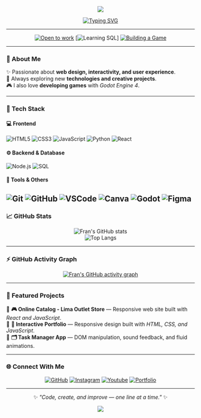 <div align="center">

<img src="https://capsule-render.vercel.app/api?type=waving&color=70A5FD&height=180&section=header&text=CodeFran%20👨‍💻&fontSize=50&fontColor=ffffff&animation=fadeIn&fontAlignY=35"/>

[![Typing SVG](https://readme-typing-svg.demolab.com?font=Fira+Code&weight=600&size=25&duration=3000&pause=1000&color=70A5FD&center=true&vCenter=true&width=600&lines=💡+Web+Developer;🎮+Game+Developer;🚀+Tech+Enthusiast;📚+Always+Learning)](https://github.com/mfrann)

---

[![Open to work](https://img.shields.io/badge/Open_to_work-70A5FD?style=for-the-badge&logo=github&logoColor=white)](https://github.com/mfrann)
[![Learning SQL](https://img.shields.io/badge/Learning-SQL-61DAFB?style=for-the-badge&logo=mysql&logoColor=black)]
[![Building a Game](https://img.shields.io/badge/Building-a%20Game-478CBF?style=for-the-badge&logo=godot-engine&logoColor=white)](https://github.com/mfrann)

</div>

---

### 🌙 About Me  
✨ Passionate about **web design, interactivity, and user experience**.  
🚀 Always exploring new **technologies and creative projects**.  
🎮 I also love **developing games** with *Godot Engine 4*.

---

### 🧠 Tech Stack  

#### 💻 Frontend  
![HTML5](https://img.shields.io/badge/HTML5-%23E34F26.svg?style=for-the-badge&logo=html5&logoColor=white)
![CSS3](https://img.shields.io/badge/CSS3-%231572B6.svg?style=for-the-badge&logo=css3&logoColor=white)
![JavaScript](https://img.shields.io/badge/JavaScript-%23F7DF1E.svg?style=for-the-badge&logo=javascript&logoColor=black)
![Python](https://img.shields.io/badge/Python-%2306B6D4.svg?style=for-the-badge&logo=python&logoColor=white)
![React](https://img.shields.io/badge/React-%2320232A.svg?style=for-the-badge&logo=react&logoColor=%2361DAFB)

#### ⚙️ Backend & Database  
![Node.js](https://img.shields.io/badge/Node.js-%23339933.svg?style=for-the-badge&logo=node.js&logoColor=white)
![SQL](https://img.shields.io/badge/SQL-%23339933.svg?style=for-the-badge&logo=sql&logoColor=white)

#### 🧩 Tools & Others  
![Git](https://img.shields.io/badge/Git-%23F05032.svg?style=for-the-badge&logo=git&logoColor=white)
![GitHub](https://img.shields.io/badge/GitHub-%23181717.svg?style=for-the-badge&logo=github&logoColor=white)
![VSCode](https://img.shields.io/badge/VSCode-%23007ACC.svg?style=for-the-badge&logo=visual-studio-code&logoColor=white)
![Canva](https://img.shields.io/badge/Canva-%2300C4CC.svg?style=for-the-badge&logo=canva&logoColor=white)
![Godot](https://img.shields.io/badge/Godot-%23478CBF.svg?style=for-the-badge&logo=godot-engine&logoColor=white)
![Figma](https://img.shields.io/badge/Figma-%23478CBF.svg?style=for-the-badge&logo=figma&logoColor=white)
---

### 📈 GitHub Stats  

<div align="center">

![Fran's GitHub stats](https://github-readme-stats.vercel.app/api?username=mfrann&show_icons=true&theme=tokyonight&hide_border=true&bg_color=0D1117&title_color=70A5FD&icon_color=70A5FD)  
![Top Langs](https://github-readme-stats.vercel.app/api/top-langs/?username=mfrann&layout=compact&theme=tokyonight&hide_border=true&bg_color=0D1117)

</div>

---

### ⚡ GitHub Activity Graph  

<div align="center">

[![Fran's GitHub activity graph](https://github-readme-activity-graph.vercel.app/graph?username=mfrann&bg_color=0d1117&color=70A5FD&line=70A5FD&point=ffffff&area=true&hide_border=true)](https://github.com/mfrann)

</div>

---

### 🚀 Featured Projects  

🔹 **🎮 Online Catalog - Lima Outlet Store** — Responsive web site built with *React and JavaScript*.  
🔹 **🧭 Interactive Portfolio** — Responsive design built with *HTML, CSS, and JavaScript*.  
🔹 **🗂️ Task Manager App** — DOM manipulation, sound feedback, and fluid animations.  


---

### 🌐 Connect With Me  

<div align="center">

[![GitHub](https://img.shields.io/badge/GitHub-mfrann-181717?style=for-the-badge&logo=github)](https://github.com/mfrann)
[![Instagram](https://img.shields.io/badge/Instagram-Follow-blue?style=for-the-badge&logo=instagram)](https://instagram.com/_mfrann)
[![Youtube](https://img.shields.io/badge/Youtube-Follow-blue?style=for-the-badge&logo=youtube)](https://www.youtube.com/@mfrann)
[![Portfolio](https://img.shields.io/badge/Portfolio-Visit-orange?style=for-the-badge&logo=firefox)](https://mfrann.netlify.app/)

</div>

---

<div align="center">

✨ *"Code, create, and improve — one line at a time."* ✨  

<img src="https://capsule-render.vercel.app/api?type=waving&color=70A5FD&height=100&section=footer"/>

</div>

